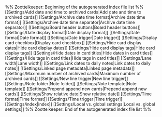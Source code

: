 %% Zoottelkeeper: Beginning of the autogenerated index file list  %%
[[Settings/Add date and time to archived cards|Add date and time to archived cards]]
[[Settings/Archive date time format|Archive date time format]]
[[Settings/Archive date time separator|Archive date time separator]]
[[Settings/Board header buttons|Board header buttons]]
[[Settings/Date display format|Date display format]]
[[Settings/Date format|Date format]]
[[Settings/Date trigger|Date trigger]]
[[Settings/Display card checkbox|Display card checkbox]]
[[Settings/Hide card display dates|Hide card display dates]]
[[Settings/Hide card display tags|Hide card display tags]]
[[Settings/Hide dates in card titles|Hide dates in card titles]]
[[Settings/Hide tags in card titles|Hide tags in card titles]]
[[Settings/Lane width|Lane width]]
[[Settings/Link dates to daily notes|Link dates to daily notes]]
[[Settings/Linked page metadata|Linked page metadata]]
[[Settings/Maximum number of archived cards|Maximum number of archived cards]]
[[Settings/New line trigger|New line trigger]]
[[Settings/Note folder|Note folder]]
[[Settings/Note template|Note template]]
[[Settings/Prepend append new cards|Prepend append new cards]]
[[Settings/Show relative date|Show relative date]]
[[Settings/Time format|Time format]]
[[Settings/Time trigger|Time trigger]]
[[Settings/index|index]]
[[Settings/Local vs. global settings|Local vs. global settings]]
%% Zoottelkeeper: End of the autogenerated index file list  %%
